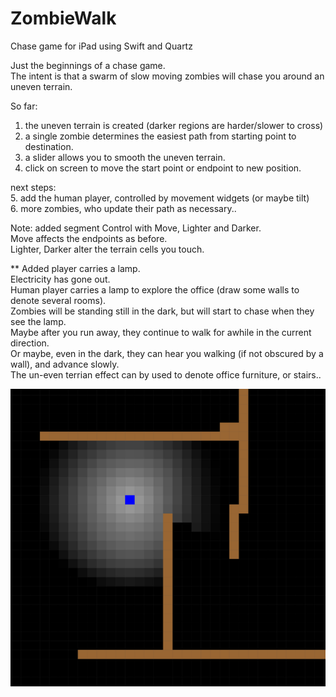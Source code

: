 # ZombieWalk
Chase game for iPad using Swift and Quartz

Just the beginnings of a chase game.\
The intent is that a swarm of slow moving zombies will chase you around an uneven terrain.

So far:
1. the uneven terrain is created (darker regions are harder/slower to cross)
2. a single zombie determines the easiest path from starting point to destination.
3. a slider allows you to smooth the uneven terrain.
4. click on screen to move the start point or endpoint to new position.

next steps:\
5. add the human player, controlled by movement widgets (or maybe tilt)\
6. more zombies,  who update their path as necessary..

Note: added segment Control with Move, Lighter and Darker.\
Move affects the endpoints as before.\
Lighter, Darker alter the terrain cells you touch.

** Added player carries a lamp.\
Electricity has gone out.\
Human player carries a lamp to explore the office (draw some walls to denote several rooms).\
Zombies will be standing still in the dark, but will start to chase when they see the lamp.\
Maybe after you run away, they continue to walk for awhile in the current direction.\
Or maybe, even in the dark, they can hear you walking (if not obscured by a wall), and advance slowly.\
The un-even terrian effect can by used to denote office furniture, or stairs..

![Screenshot](screenshot.png)

